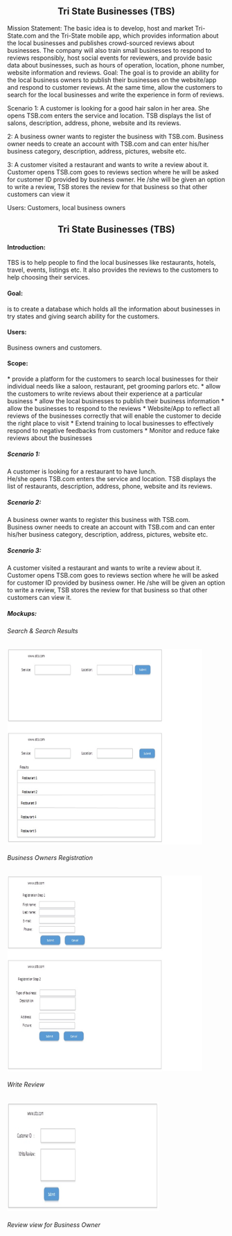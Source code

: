 

<h2 align='center' >Tri State Businesses (TBS)</h2>

Mission Statement:
The basic idea is to develop, host and market Tri-State.com and the Tri-State mobile app, which provides information about the local businesses and publishes crowd-sourced reviews about businesses. The company will also train small businesses to respond to reviews responsibly, host social events for reviewers, and provide basic data about businesses, such as hours of operation, location, phone number, website information and reviews.
Goal:
The goal is to provide an ability for the local business owners to publish their businesses on the website/app and respond to customer reviews. At the same time, allow the customers to search for the local businesses and write the experience in form of reviews.


Scenario
1: A customer is looking for a good hair salon in her area. She opens TSB.com enters the service and location. TSB displays the list of salons, description, address, phone, website and its reviews.

2: A business owner wants to register the business with TSB.com. Business owner needs to create an account with TSB.com and can enter his/her business category, description, address, pictures, website etc.

3: A customer visited a restaurant and wants to write a review about it. Customer opens TSB.com goes to reviews section where he will be asked for customer ID provided by business owner. He /she will be given an option to write a review, TSB stores the review for that business so that other customers can view it

Users: Customers, local business owners 



<html>
<body>
<h2 align='center' >Tri State Businesses (TBS)</h2>

<h4>Introduction:</h4>
<p>TBS is to help people to find the local businesses like restaurants, hotels, travel, events, listings etc.  It also provides the reviews to the customers to help choosing their services.</P>
<h4>Goal:</h4>
 is to create a database which holds all the information about businesses in try states and giving search ability for the customers.
<h4>Users:</h4>
  Business owners and customers.
  
  <h4>Scope:</h4>
  <p>
* provide a platform for the customers to search local businesses for their individual needs like a saloon, restaurant, pet     grooming parlors etc.
* allow the customers to write reviews about their experience at a particular business
* allow the local businesses to publish their business information
* allow the businesses to respond to the reviews
* Website/App to reflect all reviews of the businesses correctly that will enable the customer to decide the right place to visit
* Extend training to local businesses to effectively respond to negative feedbacks from customers
* Monitor and reduce fake reviews about the businesses</p>
<h5>Scenario 1:</h5> 
A customer is looking for a restaurant to have lunch.<br>
He/she opens TSB.com enters the service and location. TSB displays the list of restaurants, description, address, phone, website and its reviews.
<h5>Scenario 2:</h5>
A business owner wants to register this business with TSB.com. <br>
Business owner needs to create an account with TSB.com and can enter his/her business category, description, address, pictures, website etc.
<h5>Scenario 3:</h5>
A customer visited a restaurant and wants to write a review about it.<br>
Customer opens TSB.com goes to reviews section where he will be asked for customer ID provided by business owner.  He /she will be given an option to write a review, TSB stores the review for that business so that other customers can view it.


<h5>Mockups:</h5>

<h6>Search & Search Results</h6>
<img src="TbsSearch.jpg" alt="Smiley face" height="450" width="450">
<h6>Business Owners Registration</h6>
<img src="TbsRegistration.jpg" alt="Smiley face" height="450" width="450">
<h6>Write Review</h6>
<img src="TbsCustReview.jpg" alt="Smiley face" height="250" width="350">
<h6>Review view for Business Owner</h6>
    
